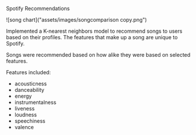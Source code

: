 Spotify Recommendations 

![song chart]("assets/images/songcomparison copy.png")

Implemented a K-nearest neighbors model to recommend songs to users based on their profiles.
The features that make up a song are unique to Spotify. 

Songs were recommended based on how alike they were based on selected features.

Features included: 
- acousticness	
- danceability	
- energy	
- instrumentalness	
- liveness	
- loudness	
- speechiness	
- valence

